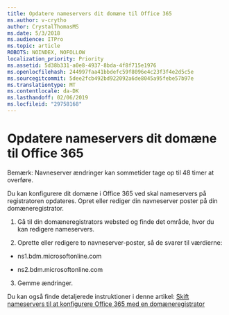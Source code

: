 ```yaml
---
title: Opdatere nameservers dit domæne til Office 365
ms.author: v-crytho
author: CrystalThomasMS
ms.date: 5/3/2018
ms.audience: ITPro
ms.topic: article
ROBOTS: NOINDEX, NOFOLLOW
localization_priority: Priority
ms.assetid: 5d38b331-a0e8-4937-8bda-4f8f715e1976
ms.openlocfilehash: 244997faa41bbdefc59f8096e4c23f3f4e2d5c5e
ms.sourcegitcommit: 5dee2fcb492bd922092a6de8045a95febe57b97e
ms.translationtype: MT
ms.contentlocale: da-DK
ms.lasthandoff: 02/06/2019
ms.locfileid: "29758168"
---
```

# <a name="update-your-domain-nameservers-to-office-365"></a>Opdatere nameservers dit domæne til Office 365

Bemærk: Navneserver ændringer kan sommetider tage op til 48 timer at overføre.
  
Du kan konfigurere dit domæne i Office 365 ved skal nameservers på registratoren opdateres. Opret eller rediger din navneserver poster på din domæneregistrator.
  
1. Gå til din domæneregistrators websted og finde det område, hvor du kan redigere nameservers.
    
2. Oprette eller redigere to navneserver-poster, så de svarer til værdierne:
    
  - ns1.bdm.microsoftonline.com
    
  - ns2.bdm.microsoftonline.com
    
3. Gemme ændringer.
    
Du kan også finde detaljerede instruktioner i denne artikel: [Skift nameservers til at konfigurere Office 365 med en domæneregistrator](https://support.office.com/article/Change-nameservers-at-any-domain-registrar-to-set-up-Office-365-a8b487a9-2a45-4581-9dc4-5d28a47010a2.aspx)
  

